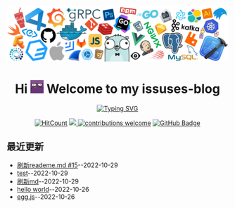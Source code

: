 
![header-image](.//header_white_.png)
<br/>

<h1 align="center">Hi <img src="https://github.com/iosyyy/iosyyy/blob/main/%E5%A4%B4%E5%83%8F(3).gif" alt="image-20220102113009363" width="30" /> Welcome to my issuses-blog</h1>
<!-- Typing SVG by DenverCoder1 - https://github.com/DenverCoder1/readme-typing-svg -->
<p align="center">
<a href="https://git.io/typing-svg"><img src="https://readme-typing-svg.demolab.com?font=Noto+Sans+Simplified+Chinese&size=25&pause=1000&color=%23F75C7E&center=true&vCenter=true&width=435&lines=%E9%A1%B9%E7%9B%AE%E5%80%9F%E9%89%B4%E8%87%AA+Gitblog+%E6%84%9F%E8%B0%A2%E5%A4%A7%E4%BD%AC%E7%9A%84%E9%A1%B9%E7%9B%AE%E2%99%A5;%E6%9C%AC%E9%A1%B9%E7%9B%AE%E6%98%AFiosyyy%E7%9A%84%E7%A7%81%E4%BA%BA%E5%8D%9A%E5%AE%A2;%E5%8F%AF%E9%9A%8F%E6%84%8Fcv%E6%B2%A1%E6%9C%89%E7%89%88%E6%9D%83;%E6%9C%AC%E4%BA%BA%E6%98%AF%E4%B8%AA%E8%8F%9C%E9%B8%A1+%E5%A6%82%E6%9C%89%E9%94%99%E8%AF%AF%E6%84%9F%E8%B0%A2%E5%A4%A7%E4%BD%AC%E6%8C%87%E6%AD%A3" alt="Typing SVG" /></a>
</p>

<div align="center">

[![HitCount](http://hits.dwyl.com/iosyyy/issuses-blog.svg)](https://github.com/iosyyy/issuses-blog)
<a href="https://github.com/Meghna-DAS/github-profile-views-counter">
    <img src="https://komarev.com/ghpvc/?username=iosyyy">
</a>
[![contributions welcome](https://img.shields.io/badge/contributions-welcome-brightgreen.svg?style=flat-square)](https://github.com/iosyyy/issuses-blog/blob/main/WELCOME.md#user-content-welcome)
<a href="https://github.com/iosyyy?tab=followers"><img src="https://img.shields.io/github/followers/iosyyy?label=Followers&style=social" alt="GitHub Badge"></a>
<!-- Docs badge not working ... if you have time to help investigate, please do.
[![Inline docs](http://inch-ci.org/github/dwyl/hits.svg?style=flat-square)](http://inch-ci.org/github/dwyl/hits)
-->
</div>

## 最近更新
- [刷新reademe.md #15](https://github.com/iosyyy/issuses-blog/issues/15)--2022-10-29
- [test](https://github.com/iosyyy/issuses-blog/issues/13)--2022-10-29
- [刷新md](https://github.com/iosyyy/issuses-blog/issues/12)--2022-10-29
- [hello world](https://github.com/iosyyy/issuses-blog/issues/11)--2022-10-26
- [egg.js](https://github.com/iosyyy/issuses-blog/issues/10)--2022-10-26
